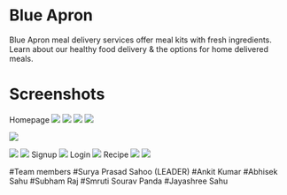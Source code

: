 # Blue Apron
Blue Apron meal delivery services offer meal kits with fresh ingredients. Learn about our healthy food delivery & the options for home delivered meals.
# Screenshots
Homepage
![](https://github.com/smrutisourav7/gitone/assets/138769321/2a134d60-0244-4222-bdb6-c9b3a56915e2)
![](https://github.com/smrutisourav7/tutorial/assets/138769321/9eb2645d-47f6-4a53-938c-8d67db5dd165)
![](https://github.com/smrutisourav7/tutorial/assets/138769321/bd4fffcf-b4e9-4cca-8b62-2ea398c894e2)
![](https://github.com/smrutisourav7/tutorial/assets/138769321/a713cd67-a19e-4191-8866-95948394ba07)

![](https://github.com/smrutisourav7/tutorial/assets/138769321/9e3df822-1cf3-4f17-bb78-31cabcb5ab93)

![](https://github.com/smrutisourav7/tutorial/assets/138769321/81bbdd21-84ba-46e0-bc9d-18999a1592c2)
![](https://github.com/smrutisourav7/tutorial/assets/138769321/029511fb-dd4d-4434-978a-93db72fa80c6)
Signup
![](https://github.com/smrutisourav7/tutorial/assets/138769321/b9b06250-c94e-4776-b011-024d27d4a362)
Login
![](https://github.com/smrutisourav7/tutorial/assets/138769321/a96b48a6-5a07-47fb-81c6-f139f39fd43c)
Recipe
![](https://github.com/smrutisourav7/tutorial/assets/138769321/7846954a-b3ac-418f-90c1-f5ac1e58c38e)
![](https://github.com/smrutisourav7/tutorial/assets/138769321/9c4a72ef-3198-4431-85a3-5de546cc9ab0)

#Team members
#Surya Prasad Sahoo (LEADER)
#Ankit Kumar
#Abhisek Sahu
#Subham Raj
#Smruti Sourav Panda
#Jayashree Sahu
